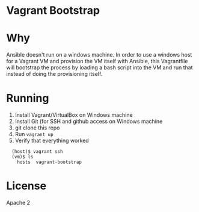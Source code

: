 Vagrant Bootstrap
=================

# Why #

Ansible doesn't run on a windows machine.  In order to use a windows
host for a Vagrant VM and provision the VM itself with Ansible, this
Vagrantfile will bootstrap the process by loading a bash script into
the VM and run that instead of doing the provisioning itself.

# Running #

1. Install Vagrant/VirtualBox on Windows machine
2. Install Git (for SSH and github access on Windows machine
3. git clone this repo
4. Run `vagrant up`
5. Verify that everything worked
```
  (host)$ vagrant ssh
  (vm)$ ls
    hosts  vagrant-bootstrap
```

# License #

Apache 2
